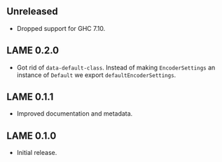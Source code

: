 ## Unreleased

* Dropped support for GHC 7.10.

## LAME 0.2.0

* Got rid of `data-default-class`. Instead of making `EncoderSettings` an
  instance of `Default` we export `defaultEncoderSettings`.

## LAME 0.1.1

* Improved documentation and metadata.

## LAME 0.1.0

* Initial release.
